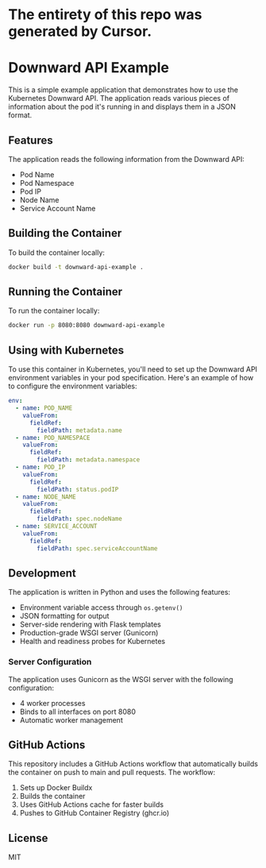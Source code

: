 # The entirety of this repo was generated by Cursor.

# Downward API Example

This is a simple example application that demonstrates how to use the Kubernetes Downward API. The application reads various pieces of information about the pod it's running in and displays them in a JSON format.

## Features

The application reads the following information from the Downward API:

- Pod Name
- Pod Namespace
- Pod IP
- Node Name
- Service Account Name

## Building the Container

To build the container locally:

```bash
docker build -t downward-api-example .
```

## Running the Container

To run the container locally:

```bash
docker run -p 8080:8080 downward-api-example
```

## Using with Kubernetes

To use this container in Kubernetes, you'll need to set up the Downward API environment variables in your pod specification. Here's an example of how to configure the environment variables:

```yaml
env:
  - name: POD_NAME
    valueFrom:
      fieldRef:
        fieldPath: metadata.name
  - name: POD_NAMESPACE
    valueFrom:
      fieldRef:
        fieldPath: metadata.namespace
  - name: POD_IP
    valueFrom:
      fieldRef:
        fieldPath: status.podIP
  - name: NODE_NAME
    valueFrom:
      fieldRef:
        fieldPath: spec.nodeName
  - name: SERVICE_ACCOUNT
    valueFrom:
      fieldRef:
        fieldPath: spec.serviceAccountName
```

## Development

The application is written in Python and uses the following features:

- Environment variable access through `os.getenv()`
- JSON formatting for output
- Server-side rendering with Flask templates
- Production-grade WSGI server (Gunicorn)
- Health and readiness probes for Kubernetes

### Server Configuration

The application uses Gunicorn as the WSGI server with the following configuration:

- 4 worker processes
- Binds to all interfaces on port 8080
- Automatic worker management

## GitHub Actions

This repository includes a GitHub Actions workflow that automatically builds the container on push to main and pull requests. The workflow:

1. Sets up Docker Buildx
2. Builds the container
3. Uses GitHub Actions cache for faster builds
4. Pushes to GitHub Container Registry (ghcr.io)

## License

MIT
